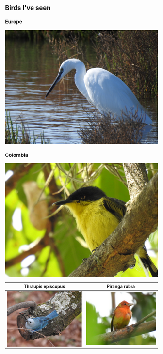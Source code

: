 ## Birds I've seen

### Europe

![Garza del Ebro](./Images/DSCN5843.JPG)

### Colombia

![Espatulilla comun](./Images/DSCN0181.JPG)

Thraupis episcopus             |  Piranga rubra
:-------------------------:|:-------------------------:
![Thraupis episcopus](./Images/DSCN0315.JPG)  |  ![Piranga rubra](./Images/DSCN0884.JPG)